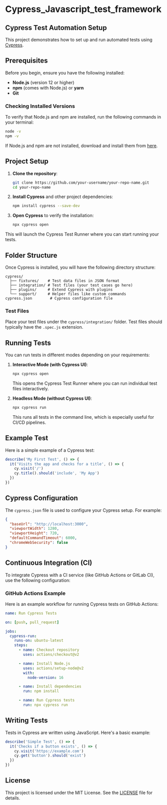 # Cypress_Javascript_test_framework

## Cypress Test Automation Setup

This project demonstrates how to set up and run automated tests using [Cypress](https://www.cypress.io/).

## Prerequisites

Before you begin, ensure you have the following installed:

- **Node.js** (version 12 or higher)
- **npm** (comes with Node.js) or **yarn**
- **Git**

### Checking Installed Versions

To verify that Node.js and npm are installed, run the following commands in your terminal:

```bash
node -v
npm -v
```

If Node.js and npm are not installed, download and install them from [here](https://nodejs.org/).

## Project Setup

1. **Clone the repository**:
    ```bash
    git clone https://github.com/your-username/your-repo-name.git
    cd your-repo-name
    ```

2. **Install Cypress** and other project dependencies:
    ```bash
    npm install cypress --save-dev
    ```

3. **Open Cypress** to verify the installation:
    ```bash
    npx cypress open
    ```

This will launch the Cypress Test Runner where you can start running your tests.

## Folder Structure

Once Cypress is installed, you will have the following directory structure:

```
cypress/
  ├── fixtures/    # Test data files in JSON format
  ├── integration/ # Test files (your test cases go here)
  ├── plugins/     # Extend Cypress with plugins
  └── support/     # Helper files like custom commands
cypress.json        # Cypress configuration file
```

### Test Files

Place your test files under the `cypress/integration/` folder. Test files should typically have the `.spec.js` extension.

## Running Tests

You can run tests in different modes depending on your requirements:

1. **Interactive Mode (with Cypress UI)**:
    ```bash
    npx cypress open
    ```
   This opens the Cypress Test Runner where you can run individual test files interactively.

2. **Headless Mode (without Cypress UI)**:
    ```bash
    npx cypress run
    ```
   This runs all tests in the command line, which is especially useful for CI/CD pipelines.

## Example Test

Here is a simple example of a Cypress test:

```javascript
describe('My First Test', () => {
  it('Visits the app and checks for a title', () => {
    cy.visit('/')
    cy.title().should('include', 'My App')
  })
})
```

## Cypress Configuration

The `cypress.json` file is used to configure your Cypress setup. For example:

```json
{
  "baseUrl": "http://localhost:3000",
  "viewportWidth": 1280,
  "viewportHeight": 720,
  "defaultCommandTimeout": 6000,
  "chromeWebSecurity": false
}
```

## Continuous Integration (CI)

To integrate Cypress with a CI service (like GitHub Actions or GitLab CI), use the following configuration:

### GitHub Actions Example

Here is an example workflow for running Cypress tests on GitHub Actions:

```yaml
name: Run Cypress Tests

on: [push, pull_request]

jobs:
  cypress-run:
    runs-on: ubuntu-latest
    steps:
      - name: Checkout repository
        uses: actions/checkout@v2

      - name: Install Node.js
        uses: actions/setup-node@v2
        with:
          node-version: 16

      - name: Install dependencies
        run: npm install

      - name: Run Cypress tests
        run: npx cypress run
```

## Writing Tests

Tests in Cypress are written using JavaScript. Here's a basic example:

```javascript
describe('Simple Test', () => {
  it('Checks if a button exists', () => {
    cy.visit('https://example.com')
    cy.get('button').should('exist')
  })
})
```

## License

This project is licensed under the MIT License. See the [LICENSE](LICENSE) file for details.
